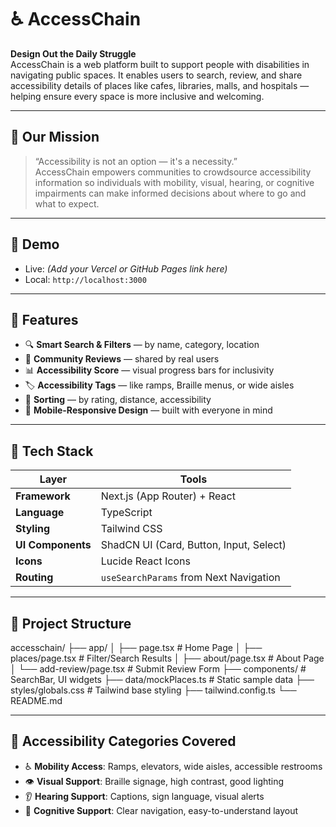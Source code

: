 # ♿ AccessChain

**Design Out the Daily Struggle**  
AccessChain is a web platform built to support people with disabilities in navigating public spaces. It enables users to search, review, and share accessibility details of places like cafes, libraries, malls, and hospitals — helping ensure every space is more inclusive and welcoming.

---

## 🧭 Our Mission

> “Accessibility is not an option — it's a necessity.”  
AccessChain empowers communities to crowdsource accessibility information so individuals with mobility, visual, hearing, or cognitive impairments can make informed decisions about where to go and what to expect.

---

## 🚀 Demo

- Live: _(Add your Vercel or GitHub Pages link here)_  
- Local: `http://localhost:3000`

---

## 🌟 Features

- 🔍 **Smart Search & Filters** — by name, category, location
- 🧾 **Community Reviews** — shared by real users
- 📊 **Accessibility Score** — visual progress bars for inclusivity
- 🏷️ **Accessibility Tags** — like ramps, Braille menus, or wide aisles
- 📍 **Sorting** — by rating, distance, accessibility
- 📱 **Mobile-Responsive Design** — built with everyone in mind

---

## 🧱 Tech Stack

| Layer            | Tools                                      |
|------------------|--------------------------------------------|
| **Framework**     | Next.js (App Router) + React               |
| **Language**      | TypeScript                                 |
| **Styling**       | Tailwind CSS                               |
| **UI Components** | ShadCN UI (Card, Button, Input, Select)    |
| **Icons**         | Lucide React Icons                         |
| **Routing**       | `useSearchParams` from Next Navigation     |

---

## 📁 Project Structure

accesschain/
├── app/
│ ├── page.tsx # Home Page
│ ├── places/page.tsx # Filter/Search Results
│ ├── about/page.tsx # About Page
│ └── add-review/page.tsx # Submit Review Form
├── components/ # SearchBar, UI widgets
├── data/mockPlaces.ts # Static sample data
├── styles/globals.css # Tailwind base styling
├── tailwind.config.ts
└── README.md


---

## 🧠 Accessibility Categories Covered

- ♿ **Mobility Access**: Ramps, elevators, wide aisles, accessible restrooms
- 👁️ **Visual Support**: Braille signage, high contrast, good lighting
- 👂 **Hearing Support**: Captions, sign language, visual alerts
- 🧭 **Cognitive Support**: Clear navigation, easy-to-understand layout



